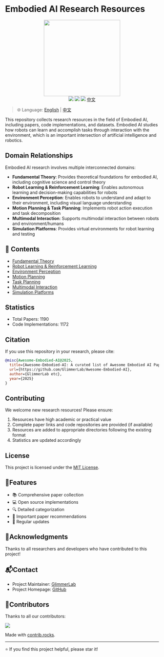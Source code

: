 # Embodied AI Research Resources

<div align='center'>
  <img src="assets/logo.svg" width=250px >
</div>

<div align='center'>
  <img src="https://cdn.rawgit.com/sindresorhus/awesome/d7305f38d29fed78fa85652e3a63e154dd8e8829/media/badge.svg" >
  <img src="https://img.shields.io/badge/License-MIT-turquoise.svg" >
  <img src="https://img.shields.io/badge/PRs-Welcome-brightgreen.svg" >
  <a href="README_CN.md">中文</a>
</div>

> 🌐 Language: [English](README.md) | [中文](README_CN.md)

This repository collects research resources in the field of Embodied AI, including papers, code implementations, and datasets. Embodied AI studies how robots can learn and accomplish tasks through interaction with the environment, which is an important intersection of artificial intelligence and robotics.

## Domain Relationships

Embodied AI research involves multiple interconnected domains:

- **Fundamental Theory**: Provides theoretical foundations for embodied AI, including cognitive science and control theory
- **Robot Learning & Reinforcement Learning**: Enables autonomous learning and decision-making capabilities for robots
- **Environment Perception**: Enables robots to understand and adapt to their environment, including visual language understanding
- **Motion Planning & Task Planning**: Implements robot action execution and task decomposition
- **Multimodal Interaction**: Supports multimodal interaction between robots and environment/humans
- **Simulation Platforms**: Provides virtual environments for robot learning and testing

## 📖 Contents

* [Fundamental Theory](Fundamental-Theory/README.md)
* [Robot Learning & Reinforcement Learning](Robot-Learning-and-Reinforcement-Learning/README.md)
* [Environment Perception](Environment-Perception/README.md)
* [Motion Planning](Motion-Planning/README.md)
* [Task Planning](Task-Planning/README.md)
* [Multimodal Interaction](Multimodal-Interaction/README.md)
* [Simulation Platforms](Simulation-Platforms/README.md)

## Statistics

- Total Papers: 1190
- Code Implementations: 1172

## Citation

If you use this repository in your research, please cite:

```BibTeX
@misc{Awesome-Embodied-AI@2025,
  title={Awesome-Embodied-AI: A curated list of Awesome Embodied AI Papers with codes},
  url={https://github.com/GlimmerLab/Awesome-Embodied-AI},
  author={GlimmerLab etc},
  year={2025}
}
```

## Contributing

We welcome new research resources! Please ensure:

1. Resources have high academic or practical value
2. Complete paper links and code repositories are provided (if available)
3. Resources are added to appropriate directories following the existing format
4. Statistics are updated accordingly

## License

This project is licensed under the [MIT License](LICENSE).

## 🎯Features

- 📚 Comprehensive paper collection
- 💻 Open source implementations
- 🔍 Detailed categorization
- 🌟 Important paper recommendations
- 📅 Regular updates

## 🌟Acknowledgments

Thanks to all researchers and developers who have contributed to this project!

## 📬Contact

- Project Maintainer: [GlimmerLab](junli440883@gmail.com)
- Project Homepage: [GitHub](https://github.com/GlimmerLab/Awesome-Embodied-AI)
<!-- - Twitter: [@GlimmerLab](https://twitter.com/GlimmerLab) -->
<!-- - Discord: [Join our community](https://discord.gg/glimmerlab) -->

## 🌟Contributors

Thanks to all our contributors:

<a href="https://github.com/GlimmerLab/Awesome-Embodied-AI/graphs/contributors">
  <img src="https://contrib.rocks/image?repo=GlimmerLab/Awesome-Embodied-AI" />
</a>

Made with [contrib.rocks](https://contrib.rocks).

---

⭐️ If you find this project helpful, please star it!